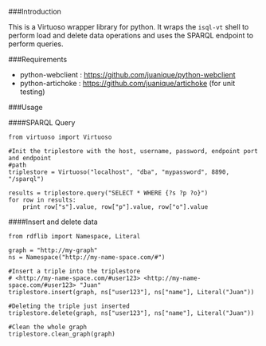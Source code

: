 ###Introduction

This is a Virtuoso wrapper library for python. It wraps the `isql-vt` shell to perform load and delete data operations and uses the SPARQL endpoint to perform queries.

###Requirements

- python-webclient : https://github.com/juanique/python-webclient
- python-artichoke : https://github.com/juanique/artichoke (for unit testing)

###Usage

####SPARQL Query

    from virtuoso import Virtuoso

    #Init the triplestore with the host, username, password, endpoint port and endpoint
    #path
    triplestore = Virtuoso("localhost", "dba", "mypassword", 8890, "/sparql")

    results = triplestore.query("SELECT * WHERE {?s ?p ?o}")
    for row in results:
        print row["s"].value, row["p"].value, row["o"].value

####Insert and delete data

    from rdflib import Namespace, Literal

    graph = "http://my-graph"
    ns = Namespace("http://my-name-space.com/#")

    #Insert a triple into the triplestore
    # <http://my-name-space.com/#user123> <http://my-name-space.com/#user123> "Juan"
    triplestore.insert(graph, ns["user123"], ns["name"], Literal("Juan"))

    #Deleting the triple just inserted
    triplestore.delete(graph, ns["user123"], ns["name"], Literal("Juan"))

    #Clean the whole graph
    triplestore.clean_graph(graph)
